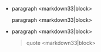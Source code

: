 - paragraph <markdown33|block>

  paragraph <markdown33|block>

- paragraph <markdown33|block>

  > quote <markdown33|block>